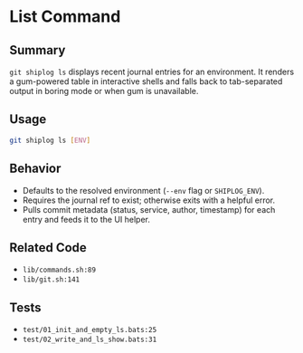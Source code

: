 # List Command

## Summary
`git shiplog ls` displays recent journal entries for an environment. It renders a gum-powered table in interactive shells and falls back to tab-separated output in boring mode or when gum is unavailable.

## Usage
```bash
git shiplog ls [ENV]
```

## Behavior
- Defaults to the resolved environment (`--env` flag or `SHIPLOG_ENV`).
- Requires the journal ref to exist; otherwise exits with a helpful error.
- Pulls commit metadata (status, service, author, timestamp) for each entry and feeds it to the UI helper.

## Related Code
- `lib/commands.sh:89`
- `lib/git.sh:141`

## Tests
- `test/01_init_and_empty_ls.bats:25`
- `test/02_write_and_ls_show.bats:31`
